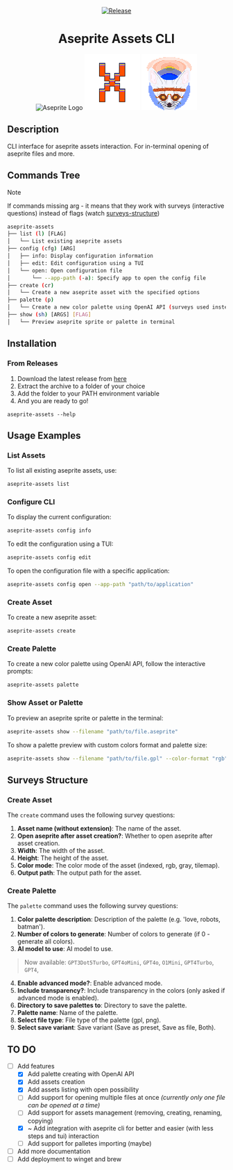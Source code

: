<div align="center">

[![Release](https://github.com/Spinozanilast/aseprite-assets-cli/actions/workflows/release.yml/badge.svg)](https://github.com/Spinozanilast/aseprite-assets-cli/actions/workflows/release.yml)
# Aseprite Assets CLI
<p>

![Aseprite Logo](https://github.com/aseprite/aseprite/blob/main/data/icons/ase128.png?raw=true) ![X](https://github.com/Spinozanilast/spinozanilast/blob/master/assets/X.png?raw=true") ![X](https://github.com/Spinozanilast/spinozanilast/blob/master/assets/spinozanilast.gif?raw=true")

</span>
</div>

## Description
CLI interface for aseprite assets interaction. For in-terminal opening of aseprite files and more.

## Commands Tree

> [!NOTE]
> If commands missing arg - it means that they work with surveys (interactive questions) instead of flags (watch [surveys-structure](#surveys-structure))

``` bash
aseprite-assets
├── list (l) [FLAG]
│   └── List existing aseprite assets
├── config (cfg) [ARG]
│   ├── info: Display configuration information
│   ├── edit: Edit configuration using a TUI
│   └── open: Open configuration file
│       └── --app-path (-a): Specify app to open the config file
├── create (cr)
│   └── Create a new aseprite asset with the specified options
├── palette (p)
│   └── Create a new color palette using OpenAI API (surveys used instead of flags)
├── show (sh) [ARGS] [FLAG]
│   └── Preview aseprite sprite or palette in terminal
```

## Installation

### From Releases 
1. Download the latest release from [here](https://github.com/Spinozanilast/aseprite-assets-cli/releases/latest)
2. Extract the archive to a folder of your choice
3. Add the folder to your PATH environment variable
4. And you are ready to go!
   
```pwsh
aseprite-assets --help
```

## Usage Examples

### List Assets
To list all existing aseprite assets, use:
```sh
aseprite-assets list
```

### Configure CLI
To display the current configuration:
```sh
aseprite-assets config info
```
To edit the configuration using a TUI:
```sh
aseprite-assets config edit
```
To open the configuration file with a specific application:
```sh
aseprite-assets config open --app-path "path/to/application"
```

### Create Asset
To create a new aseprite asset:
```sh
aseprite-assets create
```

### Create Palette
To create a new color palette using OpenAI API, follow the interactive prompts:
```sh
aseprite-assets palette
```

### Show Asset or Palette
To preview an aseprite sprite or palette in the terminal:
```sh
aseprite-assets show --filename "path/to/file.aseprite"
```
To show a palette preview with custom colors format and palette size:
```sh
aseprite-assets show --filename "path/to/file.gpl" --color-format "rgb" --output-row-count 10 --palette-preview
```

## Surveys Structure

### Create Asset
The `create` command uses the following survey questions:
1. **Asset name (without extension)**: The name of the asset.
2. **Open aseprite after asset creation?**: Whether to open aseprite after asset creation.
3. **Width**: The width of the asset.
4. **Height**: The height of the asset.
5. **Color mode**: The color mode of the asset (indexed, rgb, gray, tilemap).
6. **Output path**: The output path for the asset.

### Create Palette
The `palette` command uses the following survey questions:
1. **Color palette description**: Description of the palette (e.g. 'love, robots, batman').
2. **Number of colors to generate**: Number of colors to generate (if 0 - generate all colors).
3. **AI model to use**: AI model to use. 
>  Now available: `GPT3Dot5Turbo`, `GPT4oMini`, `GPT4o`, `O1Mini`, `GPT4Turbo`, `GPT4`,
4. **Enable advanced mode?**: Enable advanced mode.
5. **Include transparency?**: Include transparency in the colors (only asked if advanced mode is enabled).
6. **Directory to save palettes to**: Directory to save the palette.
7. **Palette name**: Name of the palette.
8. **Select file type**: File type of the palette (gpl, png).
9.  **Select save variant**: Save variant (Save as preset, Save as file, Both).

## TO DO
- [ ] Add features 
  - [x] Add palette creating with OpenAI API
  - [x] Add assets creation
  - [x] Add assets listing with open possibility
  - [ ] Add support for opening multiple files at once *(currently only one file can be opened at a time)*
  - [ ] Add support for assets management (removing, creating, renaming, copying)
  - [x] ~ Add integration with aseprite cli for better and easier (with less steps and tui) interaction
  - [ ] Add support for palletes importing (maybe)
- [ ] Add more documentation
- [ ] Add deployment to winget and brew